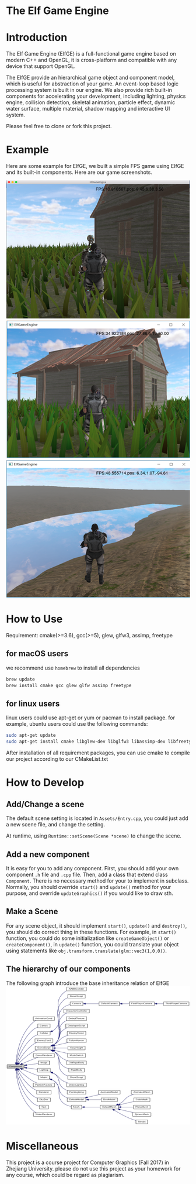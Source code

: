 The Elf Game Engine
========================

# Introduction

The Elf Game Engine (ElfGE) is a full-functional game engine based
on modern C++ and OpenGL, it is cross-platform and compatible with
any device that support OpenGL. 

The ElfGE provide an hierarchical game object and component model, 
which is useful for abstraction of your game. An event-loop based
logic processing system is built in our engine. We also
provide rich built-in components for accelerating your development,
including lighting, physics engine, collision detection, skeletal animation, particle effect, dynamic water surface, multiple material, shadow mapping and interactive UI system.

Please feel free to clone or fork this project.

# Example

Here are some example for ElfGE, we built a simple FPS game
using ElfGE and its built-in components. Here are our game
screenshots.

![eg1](Static/eg1.png)
![eg2](Static/eg2.png)
![eg3](Static/eg3.png)

# How to Use

Requirement: cmake(>=3.6), gcc(>=5), glew, glfw3, assimp, freetype 

## for macOS users

we recommend use `homebrew` to install all dependencies

```bash
brew update
brew install cmake gcc glew glfw assimp freetype
```

## for linux users

linux users could use apt-get or yum or pacman to install package.
for example, ubuntu users could use the following commands:
```bash
sudo apt-get update
sudo apt-get install cmake libglew-dev libglfw3 libassimp-dev libfreetype6 libfreetype6-dev
```

After installation of all requirement packages, you can use cmake
to compile our project according to our CMakeList.txt


# How to Develop

## Add/Change a scene

The default scene setting is located in `Assets/Entry.cpp`, you could
just add a new scene file, and change the setting.

At runtime, using `Runtime::setScene(Scene *scene)` to change the
scene.

## Add a new component

It is easy for you to add any component. First, you should add your
own component `.h` file and `.cpp` file. Then, add a class that extend class `Component`. There is no necessary method for your to
implement in subclass. Normally, you should override `start()` and
`update()` method for your purpose, and override `updateGraphics()`
if you would like to draw sth.

## Make a Scene

For any scene object, it should implement `start()`, `update()` and 
`destroy()`, you should do correct thing in these functions. For example, in `start()` function, you could do some initialization like
`createGameObject()` or `createComponent()`, in `update()` function,
you could translate your object using statements like 
`obj.transform.translate(glm::vec3(1,0,0))`.

## The hierarchy of our components

The following graph introduce the base inheritance relation of ElfGE
![class](Static/class.png)

# Miscellaneous
This project is a course project for Computer Graphics (Fall 2017)
in Zhejiang University. please do not use this project as your
homework for any course, which could be regard as plagiarism.
